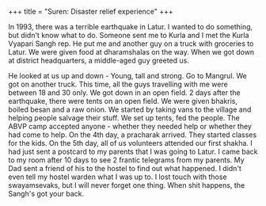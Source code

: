 +++
title = "Suren: Disaster relief experience"
+++

In 1993, there was a terrible earthquake in Latur. I wanted to do something, but didn't know what to do. Someone sent me to Kurla and I met the Kurla Vyapari Sangh rep. He put me and another guy on a truck with groceries to Latur. We were given food at dharamshalas on the way. When we got down at district headquarters, a middle-aged guy greeted us. 

He looked at us up and down - Young, tall and strong. Go to Mangrul. We got on another truck. This time, all the guys travelling with me were between 18 and 30 only. We got down in an open field. 2 days after the earthquake, there were tents on an open field. We were given bhakris, boiled besan and a raw onion. We started by taking vans to the village and helping people salvage their stuff. We set up tents, fed the people. The ABVP camp accepted anyone - whether they needed help or whether they had come to help. On the 4th day, a pracharak arrived. They started classes for the kids. On the 5th day, all of us volunteers attended our first shakha. I had just sent a postcard to my parents that I was going to Latur. I came back to my room after 10 days to see 2 frantic telegrams from my parents. My Dad sent a friend of his to the hostel to find out what happened. I didn't even tell my hostel warden what I was up to. I lost touch with those swayamsevaks, but I will never forget one thing. When shit happens, the Sangh's got your back.